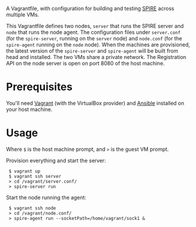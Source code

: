 A Vagrantfile, with configuration for building and testing [SPIRE](https://github.com/spiffe/spire) across multiple VMs.

This Vagrantfile defines two nodes, `server` that runs the SPIRE server and `node` that runs the node agent. The configuration files under `server.conf` (for the `spire-server`, running on the `server` node) and `node.conf` (for the `spire-agent` running on the `node` node). When the machines are provisioned, the latest version of the `spire-server` and `spire-agent` will be built from head and installed. The two VMs share a private network. The Registration API on the node server is open on port 8080 of the host machine.

# Prerequisites

You'll need [Vagrant](https://www.vagrantup.com/) (with the VirtualBox provider) and [Ansible](https://www.ansible.com/) installed on your host machine.

# Usage
Where `$` is the host machine prompt, and `>` is the guest VM prompt.

Provision everything and start the server:
```
 $ vagrant up
 $ vagrant ssh server
 > cd /vagrant/server.conf/
 > spire-server run
```

Start the node running the agent:
```
 $ vagrant ssh node
 > cd /vagrant/node.conf/
 > spire-agent run --socketPath=/home/vagrant/sock1 &
```